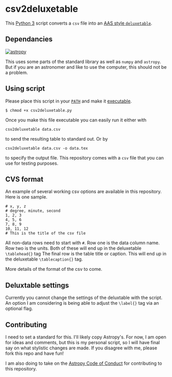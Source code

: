# csv2deluxetable

This [Python 3](https://www.python.org) script converts a `csv` file into an [AAS style `deluxetable`](http://journals.aas.org/authors/aastex/aasguide.html#deluxetable). 

## Dependancies

[![astropy](http://img.shields.io/badge/powered%20by-AstroPy-orange.svg?style=flat)](http://www.astropy.org/)

This uses some parts of the standard library as well as `numpy` and `astropy`. But if you are an astronomer and like to use the computer, this should not be a problem.

## Using script

Please place this script in your [`PATH`](https://kb.iu.edu/d/acar) and make it [executable](http://askubuntu.com/questions/484718/how-to-make-a-file-executable).

`$ chmod +x csv2deluxetable.py`

Once you make this file executable you can easily run it either with 

`csv2deluxetable data.csv`

to send the resulting table to standard out. Or by

`csv2deluxetable data.csv -o data.tex`

to specify the output file. This repository comes with a `csv` file that you can use for testing purposes.

## CVS format

An example of several working csv options are available in this repository. Here is one sample. 

```
# x, y, z
# degree, minute, second
1, 2, 3
4, 5, 6
7, 8, 9
10, 11, 12
# This is the title of the csv file
```
All non-data rows need to start with `#`. Row one is the data column name. Row two is the units. Both of these will end up in the deluxetable `\tablehead{}` tag The final row is the table title or caption. This will end up in the deluxetable `\tablecaption{}` tag.

More details of the format of the csv to come.

## Deluxtable settings

Currently you cannot change the settings of the deluxtable with the script. An option I am considering is being able to adjust the `\label{}` tag via an optional flag.

## Contributing

I need to set a standard for this. I'll likely copy Astropy's. For now, I am open for ideas and comments, but this is my personal script, so I will have final say on what stylistic changes are made. If you disagree with me, please fork this repo and have fun!

I am also doing to take on the [Astropy Code of Conduct](http://www.astropy.org/about.html#codeofconduct) for contributing to this repository. 

